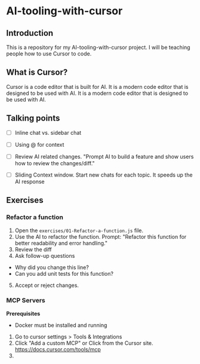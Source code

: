 # AI-tooling-with-cursor

## Introduction

This is a repository for my AI-tooling-with-cursor project. I will be teaching people how to use Cursor to code.

## What is Cursor?

Cursor is a code editor that is built for AI. It is a modern code editor that is designed to be used with AI. It is a modern code editor that is designed to be used with AI.

## Talking points

- [ ] Inline chat vs. sidebar chat
- [ ] Using @ for context
- [ ] Review AI related changes. "Prompt AI to build a feature and show users how to review the changes/diff."
- [ ] Sliding Context window. Start new chats for each topic. It speeds up the AI response


## Exercises

### Refactor a function

1. Open the `exercises/01-Refactor-a-function.js` file.
2. Use the AI to refactor the function. Prompt: "Refactor this function for better readability and error handling."
3. Review the diff
4. Ask follow-up questions
 - Why did you change this line?
 - Can you add unit tests for this function?
5. Accept or reject changes.
 

### MCP Servers

**Prerequisites**
- Docker must be installed and running

1. Go to cursor settings > Tools & Integrations
2. Click "Add a custom MCP" or Click from the Cursor site. https://docs.cursor.com/tools/mcp
3. 